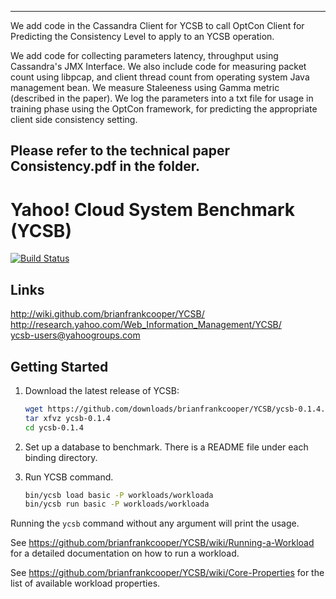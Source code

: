 ------------------------------------
We add code in the Cassandra Client for YCSB to call OptCon Client for Predicting the 
Consistency Level to apply to an YCSB operation.

We add code for collecting parameters latency, throughput using Cassandra's JMX Interface. We also include code for measuring packet count using libpcap, and client thread count from operating system Java management bean. We measure Staleeness using Gamma metric (described in the paper). We log the parameters into a txt file for usage in training phase using the OptCon framework, for predicting the appropriate client side consistency setting. 
  

Please refer to the technical paper Consistency.pdf in the folder.
-----------------------------------------------------------------------------------------
Yahoo! Cloud System Benchmark (YCSB)
====================================
[![Build Status](https://travis-ci.org/brianfrankcooper/YCSB.png?branch=master)](https://travis-ci.org/brianfrankcooper/YCSB)

Links
-----
http://wiki.github.com/brianfrankcooper/YCSB/  
http://research.yahoo.com/Web_Information_Management/YCSB/  
ycsb-users@yahoogroups.com  

Getting Started
---------------

1. Download the latest release of YCSB:

    ```sh
    wget https://github.com/downloads/brianfrankcooper/YCSB/ycsb-0.1.4.tar.gz
    tar xfvz ycsb-0.1.4
    cd ycsb-0.1.4
    ```
    
2. Set up a database to benchmark. There is a README file under each binding 
   directory.

3. Run YCSB command. 
    
    ```sh
    bin/ycsb load basic -P workloads/workloada
    bin/ycsb run basic -P workloads/workloada
    ```

  Running the `ycsb` command without any argument will print the usage. 
   
  See https://github.com/brianfrankcooper/YCSB/wiki/Running-a-Workload
  for a detailed documentation on how to run a workload.

  See https://github.com/brianfrankcooper/YCSB/wiki/Core-Properties for 
  the list of available workload properties.
